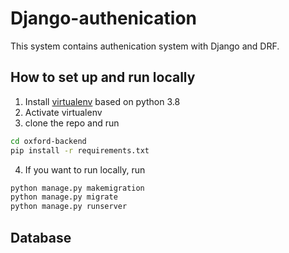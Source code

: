 # Django-authenication

This system contains authenication system with Django and DRF. 

## How to set up and run locally

1. Install [virtualenv](https://realpython.com/python-virtual-environments-a-primer/) based on python 3.8
2. Activate virtualenv
3. clone the repo and run

```bash
cd oxford-backend
pip install -r requirements.txt
```

4. If you want to run locally, run

```bash
python manage.py makemigration
python manage.py migrate
python manage.py runserver
```

## Database